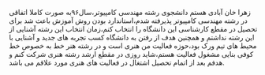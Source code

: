 زهرا خان آبادی هستم دانشجوی رشته مهندسی کامپیوتر،سال۹۶به صورت کاملا اتفاقی در رشته مهندسی 
کامپیوتر پذیرفته شدم،استاندارد بودن روش آموزش  باعث شد برای تحصیل در مقطع کارشناسی این
دانشگاه را انتخاب کنم،زمان انتخاب این رشته آشنایی از این رشته نداشتم و همچنین هدف از رفتن 
به دانشگاه کسب تجربه های جدید و آشنایی با محیط های تیم ورک بود،حوزه فعالیت من هنری است و
در رشته هنر خط به خصوص خط کوفی بنایی مشغول فعالیت هستم،شاید روزی در مقطع ارشد رشته هنری 
شرکت کنم و هدفم بعد از اتمام تحصیل اشتغال در فعالیت های هنری مورد علاقم می باشد.
